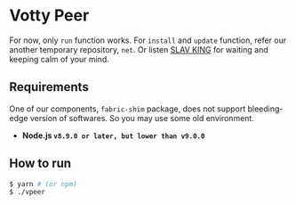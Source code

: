 # Votty Peer
For now, only `run` function works. For `install` and `update` function, refer our another temporary repository, `net`. Or listen [SLAV KING](https://youtu.be/u4kdkz6EF-A) for waiting and keeping calm of your mind.

## Requirements
One of our components, `fabric-shim` package, does not support bleeding-edge version of softwares. So you may use some old environment.  
+ **Node.js `v8.9.0 or later, but lower than v9.0.0`**

## How to run
```sh
$ yarn # (or npm)
$ ./vpeer
```
